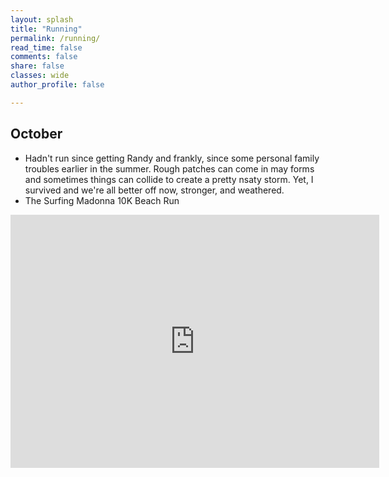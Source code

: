 ```yaml
---
layout: splash
title: "Running"
permalink: /running/
read_time: false
comments: false
share: false
classes: wide
author_profile: false

---
```

## October
* Hadn't run since getting Randy and frankly, since some personal family troubles earlier in the summer. Rough patches can come in may forms and sometimes things can collide to create a pretty nsaty storm. Yet, I survived and we're all better off now, stronger, and weathered.
* The Surfing Madonna 10K Beach Run

<iframe height='405' width='590' frameborder='0' allowtransparency='true' scrolling='no' src='https://www.strava.com/activities/2819536647/embed/8c30b1639ef15eddaf09478c094074bc59c04705'></iframe>
